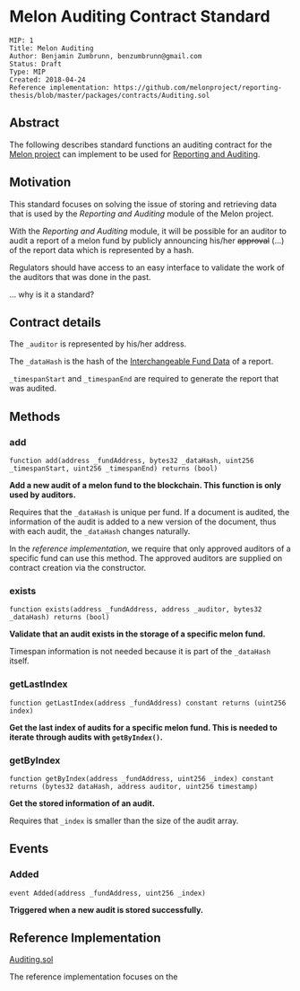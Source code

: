 # Melon Auditing Contract Standard

```
MIP: 1
Title: Melon Auditing
Author: Benjamin Zumbrunn, benzumbrunn@gmail.com
Status: Draft
Type: MIP
Created: 2018-04-24
Reference implementation: https://github.com/melonproject/reporting-thesis/blob/master/packages/contracts/Auditing.sol
```

## Abstract
The following describes standard functions an auditing contract for the [Melon project](https://github.com/melonproject) can implement to be used for [Reporting and Auditing](https://github.com/melonproject/reporting-thesis).

## Motivation
This standard focuses on solving the issue of storing and retrieving data that is used by the *Reporting and Auditing* module of the Melon project.

With the *Reporting and Auditing* module, it will be possible for an auditor to audit a report of a melon fund by publicly announcing his/her ~~approval~~ (...) of the report data which is represented by a hash. 

Regulators should have access to an easy interface to validate the work of the auditors that was done in the past.

... why is it a standard?

## Contract details

The `_auditor` is represented by his/her address.

The `_dataHash` is the hash of the [Interchangeable Fund Data](/thesis/04-solution/InterchangeableFundDataFormat.md) of a report.

`_timespanStart` and `_timespanEnd` are required to generate the report that was audited.

## Methods

### add
```
function add(address _fundAddress, bytes32 _dataHash, uint256 _timespanStart, uint256 _timespanEnd) returns (bool)
```
**Add a new audit of a melon fund to the blockchain. This function is only used by auditors.**

Requires that the `_dataHash` is unique per fund.
If a document is audited, the information of the audit is added to a new version of the document, thus with each audit, the `_dataHash` changes naturally.

In the *reference implementation*, we require that only approved auditors of a specific fund can use this method. The approved auditors are supplied on contract creation via the constructor.

### exists
```
function exists(address _fundAddress, address _auditor, bytes32 _dataHash) returns (bool)
```
**Validate that an audit exists in the storage of a specific melon fund.**

Timespan information is not needed because it is part of the `_dataHash` itself.

### getLastIndex

```
function getLastIndex(address _fundAddress) constant returns (uint256 index)
```
**Get the last index of audits for a specific melon fund. This is needed to iterate through audits with `getByIndex()`.**

### getByIndex

```
function getByIndex(address _fundAddress, uint256 _index) constant returns (bytes32 dataHash, address auditor, uint256 timestamp)
```
**Get the stored information of an audit.**

Requires that `_index` is smaller than the size of the audit array.

## Events
### Added
```
event Added(address _fundAddress, uint256 _index)
```
**Triggered when a new audit is stored successfully.**

## Reference Implementation
[Auditing.sol](https://github.com/melonproject/reporting-thesis/blob/master/packages/contracts/Auditing.sol)

The reference implementation focuses on the 